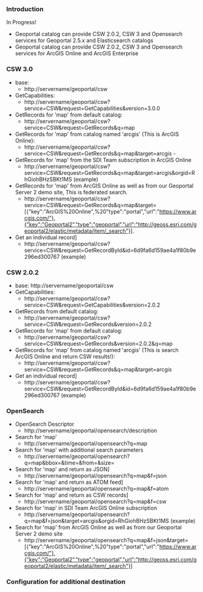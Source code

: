 ### Introduction

In Progress!

  - Geoportal catalog can provide CSW 2.0.2, CSW 3 and Opensearch services for Geoportal 2.5.x and Elasticsearch catalogs
  - Geoportal catalog can provide CSW 2.0.2, CSW 3 and Opensearch services for ArcGIS Online and ArcGIS Enterprise 

### CSW 3.0

- base: 
  * http://servername/geoportal/csw
- GetCapabilities: 
  * http://servername/geoportal/csw?service=CSW&request=GetCapabilities&version=3.0.0
- GetRecords for 'map' from default catalog: 
  * http://servername/geoportal/csw?service=CSW&request=GetRecords&q=map
- GetRecords for 'map' from catalog named 'arcgis' (This is ArcGIS Online):
  * http://servername/geoportal/csw?service=CSW&request=GetRecords&q=map&target=arcgis - 
- GetRecords for 'map' from the SDI Team subscription in ArcGIS Online 
  * http://servername/geoportal/csw?service=CSW&request=GetRecords&q=map&target=arcgis&orgid=RhGiohBHzSBKt1MS (example)
- GetRecords for 'map' from ArcGIS Online as well as from our Geoportal Server 2 demo site, This is federated search.	
  * http://servername/geoportal/csw?service=CSW&request=GetRecords&q=map&target=[{"key":"ArcGIS%20Online",%20"type":"portal","url":"https://www.arcgis.com/"},{"key":"Geoportal2","type":"geoportal","url":"http://geoss.esri.com/geoportal2/elastic/metadata/item/_search"}]. 
- Get an individual record]
  * http://servername/geoportal/csw?service=CSW&request=GetRecordById&id=6d9fa6d159ae4a1f80b9e296ed300767 (example)

### CSW 2.0.2

- base: http://servername/geoportal/csw
- GetCapabilities: 
  * http://servername/geoportal/csw?service=CSW&request=GetCapabilities&version=2.0.2
- GetRecords from default catalog: 
  * http://servername/geoportal/csw?service=CSW&request=GetRecords&version=2.0.2
- GetRecords for 'map' from default catalog: 
  * http://servername/geoportal/csw?service=CSW&request=GetRecords&version=2.0.2&q=map
- GetRecords for 'map' from catalog named 'arcgis' (This is search ArcGIS Online and return CSW results!):
  * http://servername/geoportal/csw?service=CSW&request=GetRecords&q=map&target=arcgis
- Get an individual record]
  * http://servername/geoportal/csw?service=CSW&request=GetRecordById&id=6d9fa6d159ae4a1f80b9e296ed300767 (example)
	
### OpenSearch

- OpenSearch Descriptor
  * http://servername/geoportal/opensearch/description
- Search for 'map'
  * http://servername/geoportal/opensearch?q=map
- Search for 'map' with additional search parameters
  * http://servername/geoportal/opensearch?q=map&bbox=&time=&from=&size=
- Search for 'map' and return as JSON]
  * http://servername/geoportal/opensearch?q=map&f=json
- Search for 'map' and return as ATOM feed]
  * http://servername/geoportal/opensearch?q=map&f=atom
- Search for 'map' and return as CSW records]
  * http://servername/geoportal/opensearch?q=map&f=csw
- Search for 'map' in SDI Team ArcGIS Online subscription
  * http://servername/geoportal/opensearch?q=map&f=json&target=arcgis&orgid=RhGiohBHzSBKt1MS (example)
- Search for 'map' from ArcGIS Online as well as from our Geoportal Server 2 demo site
  * http://servername/geoportal/opensearch?q=map&f=json&target=[{"key":"ArcGIS%20Online",%20"type":"portal","url":"https://www.arcgis.com/"},{"key":"Geoportal2","type":"geoportal","url":"http://geoss.esri.com/geoportal2/elastic/metadata/item/_search"}]

### Configuration for additional destination


